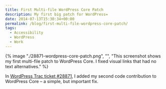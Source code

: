 ```yaml
---
title: First Multi-file WordPress Core Patch
description: My first big patch for WordPress=
date: 2014-07-13T15:30:34+00:00
permalink: /blog/first-multi-file-wordpress-core-patch/
tags:
  - Accessibility
  - WordPress
  - Work
---
```


{% image "./28871-wordpress-core-patch.png", "", "This screenshot shows my first multi-file patch to WordPress Core. I fixed visual links that had no text alternatives." %}

In [WordPress Trac ticket #28871](https://core.trac.wordpress.org/ticket/28871), I added my second code contribution to WordPress Core – a simple, but important fix.
